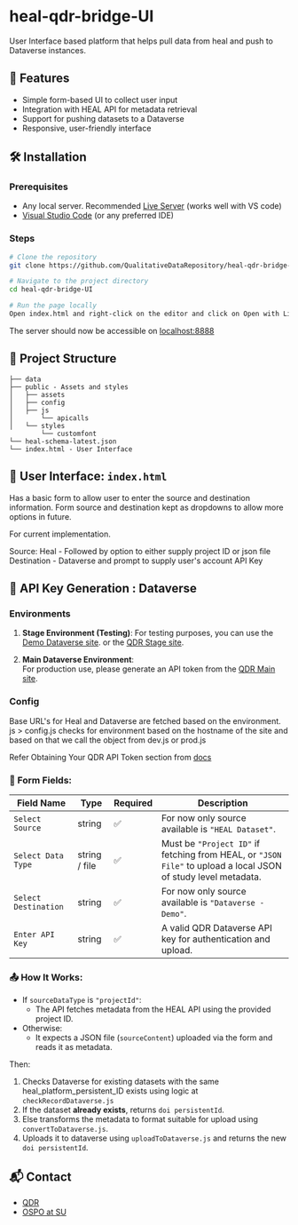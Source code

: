 # heal-qdr-bridge-UI
User Interface based platform that helps pull data from heal and push to Dataverse instances. 

## 🚀 Features

- Simple form-based UI to collect user input
- Integration with HEAL API for metadata retrieval
- Support for pushing datasets to a Dataverse
- Responsive, user-friendly interface

## 🛠️ Installation

### Prerequisites

- Any local server. Recommended [Live Server](https://marketplace.visualstudio.com/items?itemName=ritwickdey.LiveServer) (works well with VS code)
- [Visual Studio Code](https://code.visualstudio.com/download) (or any preferred IDE)

### Steps

```bash
# Clone the repository
git clone https://github.com/QualitativeDataRepository/heal-qdr-bridge-UI.git

# Navigate to the project directory
cd heal-qdr-bridge-UI

# Run the page locally
Open index.html and right-click on the editor and click on Open with Live Server or use the 'Go Live' from the status bar to turn the server on/off.

```
The server should now be accessible on [localhost:8888](http://127.0.0.1:8888/)

## 📂 Project Structure

```
├── data
├── public - Assets and styles
│   ├── assets
│   ├── config
│   ├── js
│       └── apicalls
│   └── styles
        └── customfont
└── heal-schema-latest.json
└── index.html - User Interface

```

## 📡 User Interface: `index.html`

Has a basic form to allow user to enter the source and destination information. Form source and destination kept as dropdowns to allow more options in future.

For current implementation. 

Source: Heal - Followed by option to either supply project ID or json file
Destination - Dataverse and prompt to supply user's account API Key

## 🔑 API Key Generation : Dataverse

### Environments

1. **Stage Environment (Testing)**:
   For testing purposes, you can use the [Demo Dataverse site](https://demo.dataverse.org/). or 
   the [QDR Stage site](https://data.stage.qdr.org/).
   
2. **Main Dataverse Environment**:  
   For production use, please generate an API token from the [QDR Main site](https://qdr.syr.edu/).


### Config

Base URL's for Heal and Dataverse are fetched based on the environment.
js > config.js checks for environment based on the hostname of the site and based on that we call the object from dev.js or prod.js

Refer Obtaining Your QDR API Token section from [docs](https://qdr.syr.edu/ati/anno-rep/logging-anno-rep-detailed-instructions)


### 🔸 Form Fields:

| Field Name        | Type     | Required | Description |
|-------------------|----------|----------|-------------|
| `Select Source`   | string   | ✅       | For now only source available is `"HEAL Dataset"`. |
| `Select Data Type`| string / file   | ✅       | Must be `"Project ID"` if fetching from HEAL, or `"JSON File"` to upload a local JSON of study level metadata. |
| `Select Destination`| string  | ✅  | For now only source available is `"Dataverse - Demo"`. |
| `Enter API Key`          | string   | ✅       | A valid QDR Dataverse API key for authentication and upload. |

### 📤 How It Works:

- If `sourceDataType` is `"projectId"`:
  - The API fetches metadata from the HEAL API using the provided project ID.
- Otherwise:
  - It expects a JSON file (`sourceContent`) uploaded via the form and reads it as metadata.

Then:

1. Checks Dataverse for existing datasets with the same heal_platform_persistent_ID exists using logic at `checkRecordDataverse.js` 
2. If the dataset **already exists**, returns `doi persistentId`.
3. Else transforms the metadata to format suitable for upload using `convertToDataverse.js`.
4. Uploads it to dataverse using `uploadToDataverse.js` and returns the new `doi persistentId`.

## 📬 Contact

- [QDR](https://qdr.syr.edu/)
- [OSPO at SU](https://opensource.syracuse.edu/)